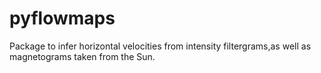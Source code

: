 # pyflowmaps
Package to infer horizontal velocities from intensity filtergrams,as well as magnetograms taken from the Sun.
